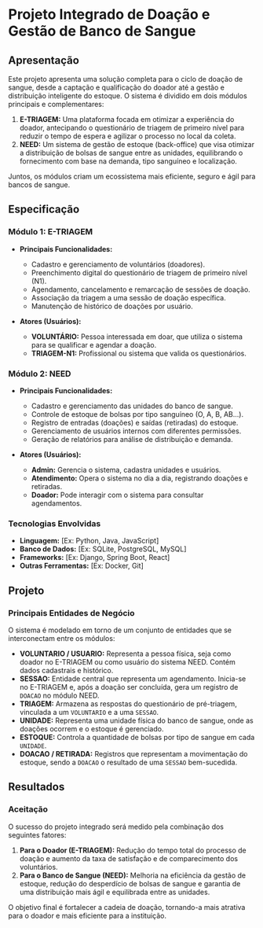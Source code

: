 # Projeto Integrado de Doação e Gestão de Banco de Sangue

## Apresentação

Este projeto apresenta uma solução completa para o ciclo de doação de sangue, desde a captação e qualificação do doador até a gestão e distribuição inteligente do estoque. O sistema é dividido em dois módulos principais e complementares:

1.  **E-TRIAGEM:** Uma plataforma focada em otimizar a experiência do doador, antecipando o questionário de triagem de primeiro nível para reduzir o tempo de espera e agilizar o processo no local da coleta.
2.  **NEED:** Um sistema de gestão de estoque (back-office) que visa otimizar a distribuição de bolsas de sangue entre as unidades, equilibrando o fornecimento com base na demanda, tipo sanguíneo e localização.

Juntos, os módulos criam um ecossistema mais eficiente, seguro e ágil para bancos de sangue.

## Especificação

### Módulo 1: E-TRIAGEM

-   **Principais Funcionalidades:**
    -   Cadastro e gerenciamento de voluntários (doadores).
    -   Preenchimento digital do questionário de triagem de primeiro nível (N1).
    -   Agendamento, cancelamento e remarcação de sessões de doação.
    -   Associação da triagem a uma sessão de doação específica.
    -   Manutenção de histórico de doações por usuário.

-   **Atores (Usuários):**
    -   **VOLUNTÁRIO:** Pessoa interessada em doar, que utiliza o sistema para se qualificar e agendar a doação.
    -   **TRIAGEM-N1:** Profissional ou sistema que valida os questionários.

### Módulo 2: NEED

-   **Principais Funcionalidades:**
    -   Cadastro e gerenciamento das unidades do banco de sangue.
    -   Controle de estoque de bolsas por tipo sanguíneo (O, A, B, AB...).
    -   Registro de entradas (doações) e saídas (retiradas) do estoque.
    -   Gerenciamento de usuários internos com diferentes permissões.
    -   Geração de relatórios para análise de distribuição e demanda.

-   **Atores (Usuários):**
    -   **Admin:** Gerencia o sistema, cadastra unidades e usuários.
    -   **Atendimento:** Opera o sistema no dia a dia, registrando doações e retiradas.
    -   **Doador:** Pode interagir com o sistema para consultar agendamentos.

### Tecnologias Envolvidas

-   **Linguagem:** [Ex: Python, Java, JavaScript]
-   **Banco de Dados:** [Ex: SQLite, PostgreSQL, MySQL]
-   **Frameworks:** [Ex: Django, Spring Boot, React]
-   **Outras Ferramentas:** [Ex: Docker, Git]

## Projeto

### Principais Entidades de Negócio

O sistema é modelado em torno de um conjunto de entidades que se interconectam entre os módulos:

-   **VOLUNTARIO / USUARIO:** Representa a pessoa física, seja como doador no E-TRIAGEM ou como usuário do sistema NEED. Contém dados cadastrais e histórico.
-   **SESSAO:** Entidade central que representa um agendamento. Inicia-se no E-TRIAGEM e, após a doação ser concluída, gera um registro de `DOACAO` no módulo NEED.
-   **TRIAGEM:** Armazena as respostas do questionário de pré-triagem, vinculada a um `VOLUNTARIO` e a uma `SESSAO`.
-   **UNIDADE:** Representa uma unidade física do banco de sangue, onde as doações ocorrem e o estoque é gerenciado.
-   **ESTOQUE:** Controla a quantidade de bolsas por tipo de sangue em cada `UNIDADE`.
-   **DOACAO / RETIRADA:** Registros que representam a movimentação do estoque, sendo a `DOACAO` o resultado de uma `SESSAO` bem-sucedida.

## Resultados

### Aceitação

O sucesso do projeto integrado será medido pela combinação dos seguintes fatores:

1.  **Para o Doador (E-TRIAGEM):** Redução do tempo total do processo de doação e aumento da taxa de satisfação e de comparecimento dos voluntários.
2.  **Para o Banco de Sangue (NEED):** Melhoria na eficiência da gestão de estoque, redução do desperdício de bolsas de sangue e garantia de uma distribuição mais ágil e equilibrada entre as unidades.

O objetivo final é fortalecer a cadeia de doação, tornando-a mais atrativa para o doador e mais eficiente para a instituição.
